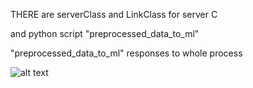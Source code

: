
THERE are serverClass and LinkClass for server C 

and python script "preprocessed_data_to_ml"


"preprocessed_data_to_ml" responses to whole process

![alt text](https://ibb.co/k6Ety0)
